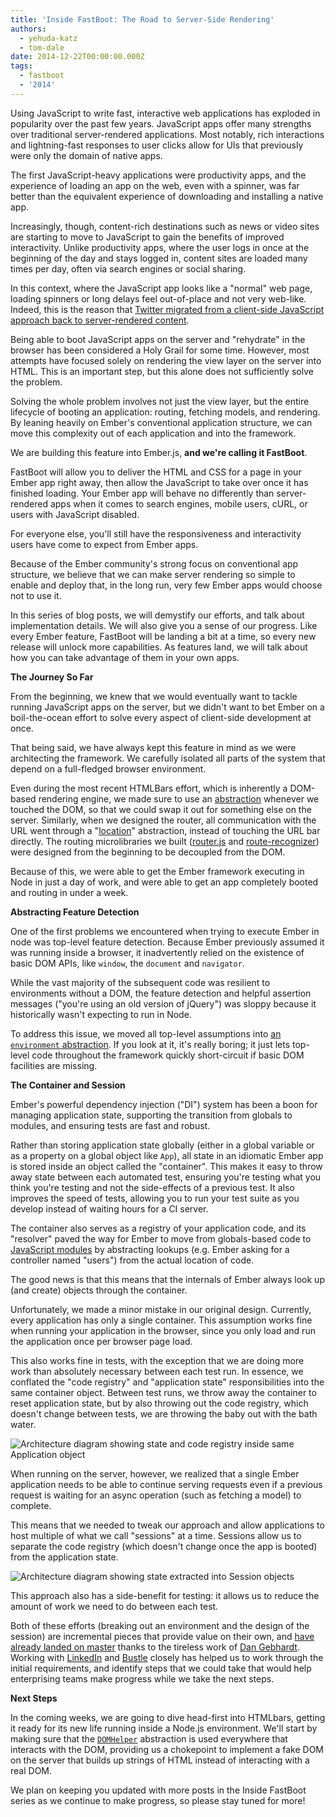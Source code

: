 ```yaml
---
title: 'Inside FastBoot: The Road to Server-Side Rendering'
authors:
  - yehuda-katz
  - tom-dale
date: 2014-12-22T00:00:00.000Z
tags:
  - fastboot
  - '2014'
---
```



Using JavaScript to write fast, interactive web applications has exploded in popularity over the past few years. JavaScript apps offer many strengths over traditional server-rendered applications. Most notably, rich interactions and lightning-fast responses to user clicks allow for UIs that previously were only the domain of native apps.

The first JavaScript-heavy applications were productivity apps, and the experience of loading an app on the web, even with a spinner, was far better than the equivalent experience of downloading and installing a native app.

Increasingly, though, content-rich destinations such as news or video sites are starting to move to JavaScript to gain the benefits of improved interactivity. Unlike productivity apps, where the user logs in once at the beginning of the day and stays logged in, content sites are loaded many times per day, often via search engines or social sharing.

In this context, where the JavaScript app looks like a "normal" web page, loading spinners or long delays feel out-of-place and not very web-like. Indeed, this is the reason that [Twitter migrated from a client-side JavaScript approach back to server-rendered content](https://blog.twitter.com/2012/improving-performance-on-twittercom).

Being able to boot JavaScript apps on the server and "rehydrate" in the browser has been considered a Holy Grail for some time. However, most  attempts have focused solely on rendering the view layer on the server into HTML. This is an important step, but this alone does not sufficiently solve the problem.

Solving the whole problem involves not just the view layer, but the entire lifecycle of booting an application: routing, fetching models, and rendering. By leaning heavily on Ember's conventional application structure, we can move this complexity out of each application and into the framework.

We are building this feature into Ember.js, **and we're calling it FastBoot**.

FastBoot will allow you to deliver the HTML and CSS for a page in your Ember app right away, then allow the JavaScript to take over once it has finished loading. Your Ember app will behave no differently than server-rendered apps when it comes to search engines, mobile users, cURL, or users with JavaScript disabled.

For everyone else, you'll still have the responsiveness and interactivity users have come to expect from Ember apps.

Because of the Ember community's strong focus on conventional app structure, we believe that we can make server rendering so simple to enable and deploy that, in the long run, very few Ember apps would choose not to use it.

In this series of blog posts, we will demystify our efforts, and talk about implementation details. We will also give you a sense of our progress. Like every Ember feature, FastBoot will be landing a bit at a time, so every new release will unlock more capabilities. As features land, we will talk about how you can take advantage of them in your own apps.

**The Journey So Far**

From the beginning, we knew that we would eventually want to tackle running JavaScript apps on the server, but we didn't want to bet Ember on a boil-the-ocean effort to solve every aspect of client-side development at once.

That being said, we have always kept this feature in mind as we were architecting the framework. We carefully isolated all parts of the system that depend on a full-fledged browser environment.

Even during the most recent HTMLBars effort, which is inherently a DOM-based rendering engine, we made sure to use an [abstraction](https://github.com/tildeio/htmlbars/blob/master/packages/morph/lib/dom-helper.js) whenever we touched the DOM, so that we could swap it out for something else on the server. Similarly, when we designed the router, all communication with the URL went through a "[location](https://github.com/emberjs/ember.js/blob/master/packages/ember-routing/lib/location/api.js)" abstraction, instead of touching the URL bar directly. The routing microlibraries we built ([router.js](https://github.com/tildeio/router.js) and [route-recognizer](https://github.com/tildeio/route-recognizer)) were designed from the beginning to be decoupled from the DOM.

Because of this, we were able to get the Ember framework executing in Node in just a day of work, and were able to get an app completely booted and routing in under a week.

**Abstracting Feature Detection**

One of the first problems we encountered when trying to execute Ember in node was top-level feature detection. Because Ember previously assumed it was running inside a browser, it inadvertently relied on the existence of basic DOM APIs, like `window`, the `document` and `navigator`.

While the vast majority of the subsequent code was resilient to environments without a DOM, the feature detection and helpful assertion messages ("you're using an old version of jQuery") was sloppy because it historically wasn't expecting to run in Node.

To address this issue, we moved all top-level assumptions into [an `environment` abstraction](https://github.com/emberjs/ember.js/blob/master/packages/ember-metal/lib/environment.js). If you look at it, it's really boring; it just lets top-level code throughout the framework quickly short-circuit if basic DOM facilities are missing.

**The Container and Session**

Ember's powerful dependency injection ("DI") system has been a boon for managing application state, supporting the transition from globals to modules, and ensuring tests are fast and robust.

Rather than storing application state globally (either in a global variable or as a property on a global object like `App`), all state in an idiomatic Ember app is stored inside an object called the "container". This makes it easy to throw away state between each automated test, ensuring you're testing what you think you're testing and not the side-effects of a previous test. It also improves the speed of tests, allowing you to run your test suite as you develop instead of waiting hours for a CI server.

The container also serves as a registry of your application code, and its "resolver" paved the way for Ember to move from globals-based code to [JavaScript modules](http://jsmodules.io/) by abstracting lookups (e.g. Ember asking for a controller named "users") from the actual location of code.

The good news is that this means that the internals of Ember always look up (and create) objects through the container. 

Unfortunately, we made a minor mistake in our original design. Currently, every application has only a single container. This assumption works fine when running your application in the browser, since you only load and run the application once per browser page load.

This also works fine in tests, with the exception that we are doing more work than absolutely necessary between each test run. In essence, we conflated the "code registry" and "application state" responsibilities into the same container object. Between test runs, we throw away the container to reset application state, but by also throwing out the code registry, which doesn't change between tests, we are throwing the baby out with the bath water.

![Architecture diagram showing state and code registry inside same Application object](/images/blog/2014-12-22-inside-fastboot-the-road-to-server-side-rendering/old-school.png)

When running on the server, however, we realized that a single Ember application needs to be able to continue serving requests even if a previous request is waiting for an async operation (such as fetching a model) to complete.

This means that we needed to tweak our approach and allow applications to host multiple of what we call "sessions" at a time. Sessions allow us to separate the code registry (which doesn't change once the app is booted) from the application state.

![Architecture diagram showing state extracted into Session objects](/images/blog/2014-12-22-inside-fastboot-the-road-to-server-side-rendering/new-school.png)

This approach also has a side-benefit for testing: it allows us to reduce the amount of work we need to do between each test.

Both of these efforts (breaking out an environment and the design of the session) are incremental pieces that provide value on their own, and [have already landed on master](https://github.com/emberjs/ember.js/pull/9981) thanks to the tireless work of [Dan Gebhardt](https://twitter.com/dgeb). Working with [LinkedIn](https://www.linkedin.com) and [Bustle](http://www.bustle.com) closely has helped us to work through the initial requirements, and identify steps that we could take that would help enterprising teams make progress while we take the next steps.

**Next Steps**

In the coming weeks, we are going to dive head-first into HTMLbars, getting it ready for its new life running inside a Node.js environment. We'll start by making sure that the [`DOMHelper`](https://github.com/tildeio/htmlbars/blob/master/packages/morph/lib/dom-helper.js) abstraction is used everywhere that interacts with the DOM, providing us a chokepoint to implement a fake DOM on the server that builds up strings of HTML instead of interacting with a real DOM.

We plan on keeping you updated with more posts in the Inside FastBoot series as we continue to make progress, so please stay tuned for more!
